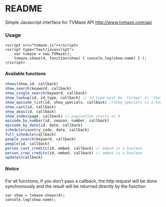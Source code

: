 # README

Simple Javascript interface for TVMaze API http://www.tvmaze.com/api

### Usage
```
<script src="tvmaze.js"></script>
<script type="text/javascript">
    var tvmaze = new TVMaze();
    tvmaze.shows(4, function(show) { console.log(show.name) } );
</script>
```

#### Available functions
```javascript
shows(show_id, callback)
show_search(keyword, callback)
show_single_search(keyword, callback)
show_lookup(id, id_type, callback) // id_type must be 'tvrage' or 'thetvdb'
show_episode_list(id, show_specials, callback) //show_specials is a boolean
show_cast(id, callback)
show_akas(id, callback)
show_index(page, callback) // pagination starts at 0
episode_by_number(id, season, number, callback)
episode_by_date(id, date, callback)
schedule(country_code, date, callback)
full_schedule(callback)
people_search(keyword, callback)
people(id, callback)
person_cast_credits(id, embed, callback) // embed is a boolean
person_crew_credits(id, embed, callback) // embed is a boolean
updates(callback)
```

##### Notice
For all functions, if you don't pass a callback, the http request will be done synchronously and the result will be returned directly by the function

```
var show = tvmaze.shows(4);
console.log(show.name);
````

